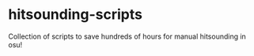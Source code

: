 # hitsounding-scripts
Collection of scripts to save hundreds of hours for manual hitsounding in osu!
